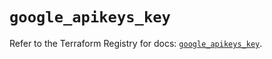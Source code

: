 # `google_apikeys_key`

Refer to the Terraform Registry for docs: [`google_apikeys_key`](https://registry.terraform.io/providers/hashicorp/google-beta/6.33.0/docs/resources/google_apikeys_key).

